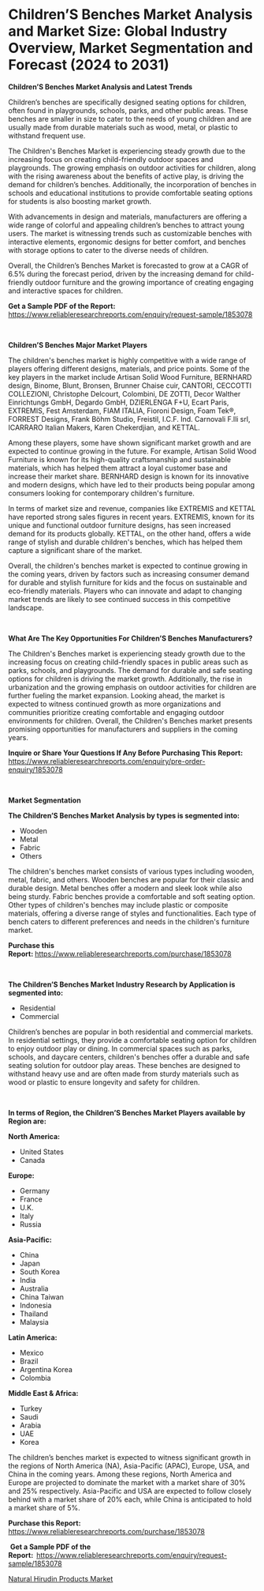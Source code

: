 <p><h1>Children’S Benches Market Analysis and Market Size: Global Industry Overview, Market Segmentation and Forecast (2024 to 2031)</h1></p><p><strong>Children’S Benches Market Analysis and Latest Trends</strong></p>
<p><p>Children’s benches are specifically designed seating options for children, often found in playgrounds, schools, parks, and other public areas. These benches are smaller in size to cater to the needs of young children and are usually made from durable materials such as wood, metal, or plastic to withstand frequent use.</p><p>The Children's Benches Market is experiencing steady growth due to the increasing focus on creating child-friendly outdoor spaces and playgrounds. The growing emphasis on outdoor activities for children, along with the rising awareness about the benefits of active play, is driving the demand for children’s benches. Additionally, the incorporation of benches in schools and educational institutions to provide comfortable seating options for students is also boosting market growth.</p><p>With advancements in design and materials, manufacturers are offering a wide range of colorful and appealing children’s benches to attract young users. The market is witnessing trends such as customizable benches with interactive elements, ergonomic designs for better comfort, and benches with storage options to cater to the diverse needs of children.</p><p>Overall, the Children’s Benches Market is forecasted to grow at a CAGR of 6.5% during the forecast period, driven by the increasing demand for child-friendly outdoor furniture and the growing importance of creating engaging and interactive spaces for children.</p></p>
<p><strong>Get a Sample PDF of the Report:&nbsp;</strong> <a href="https://www.reliableresearchreports.com/enquiry/request-sample/1853078">https://www.reliableresearchreports.com/enquiry/request-sample/1853078</a></p>
<p>&nbsp;</p>
<p><strong>Children’S Benches Major Market Players</strong></p>
<p><p>The children's benches market is highly competitive with a wide range of players offering different designs, materials, and price points. Some of the key players in the market include Artisan Solid Wood Furniture, BERNHARD design, Binome, Blunt, Bronsen, Brunner Chaise cuir, CANTORI, CECCOTTI COLLEZIONI, Christophe Delcourt, Colombini, DE ZOTTI, Decor Walther Einrichtungs GmbH, Degardo GmbH, DZIERLENGA F+U, Ecart Paris, EXTREMIS, Fest Amsterdam, FIAM ITALIA, Fioroni Design, Foam Tek®, FORREST Designs, Frank Böhm Studio, Freistil, I.C.F. Ind. Carnovali F.lli srl, ICARRARO Italian Makers, Karen Chekerdjian, and KETTAL.</p><p>Among these players, some have shown significant market growth and are expected to continue growing in the future. For example, Artisan Solid Wood Furniture is known for its high-quality craftsmanship and sustainable materials, which has helped them attract a loyal customer base and increase their market share. BERNHARD design is known for its innovative and modern designs, which have led to their products being popular among consumers looking for contemporary children's furniture.</p><p>In terms of market size and revenue, companies like EXTREMIS and KETTAL have reported strong sales figures in recent years. EXTREMIS, known for its unique and functional outdoor furniture designs, has seen increased demand for its products globally. KETTAL, on the other hand, offers a wide range of stylish and durable children's benches, which has helped them capture a significant share of the market.</p><p>Overall, the children's benches market is expected to continue growing in the coming years, driven by factors such as increasing consumer demand for durable and stylish furniture for kids and the focus on sustainable and eco-friendly materials. Players who can innovate and adapt to changing market trends are likely to see continued success in this competitive landscape.</p></p>
<p>&nbsp;</p>
<p><strong>What Are The Key Opportunities For Children’S Benches Manufacturers?</strong></p>
<p><p>The Children's Benches market is experiencing steady growth due to the increasing focus on creating child-friendly spaces in public areas such as parks, schools, and playgrounds. The demand for durable and safe seating options for children is driving the market growth. Additionally, the rise in urbanization and the growing emphasis on outdoor activities for children are further fueling the market expansion. Looking ahead, the market is expected to witness continued growth as more organizations and communities prioritize creating comfortable and engaging outdoor environments for children. Overall, the Children's Benches market presents promising opportunities for manufacturers and suppliers in the coming years.</p></p>
<p><strong>Inquire or Share Your Questions If Any Before Purchasing This Report:</strong> <a href="https://www.reliableresearchreports.com/enquiry/pre-order-enquiry/1853078">https://www.reliableresearchreports.com/enquiry/pre-order-enquiry/1853078</a></p>
<p>&nbsp;</p>
<p><strong>Market Segmentation</strong></p>
<p><strong>The Children’S Benches Market Analysis by types is segmented into:</strong></p>
<p><ul><li>Wooden</li><li>Metal</li><li>Fabric</li><li>Others</li></ul></p>
<p><p>The children's benches market consists of various types including wooden, metal, fabric, and others. Wooden benches are popular for their classic and durable design. Metal benches offer a modern and sleek look while also being sturdy. Fabric benches provide a comfortable and soft seating option. Other types of children's benches may include plastic or composite materials, offering a diverse range of styles and functionalities. Each type of bench caters to different preferences and needs in the children's furniture market.</p></p>
<p><strong>Purchase this Report:&nbsp;</strong><a href="https://www.reliableresearchreports.com/purchase/1853078">https://www.reliableresearchreports.com/purchase/1853078</a></p>
<p>&nbsp;</p>
<p><strong>The Children’S Benches Market Industry Research by Application is segmented into:</strong></p>
<p><ul><li>Residential</li><li>Commercial</li></ul></p>
<p><p>Children’s benches are popular in both residential and commercial markets. In residential settings, they provide a comfortable seating option for children to enjoy outdoor play or dining. In commercial spaces such as parks, schools, and daycare centers, children's benches offer a durable and safe seating solution for outdoor play areas. These benches are designed to withstand heavy use and are often made from sturdy materials such as wood or plastic to ensure longevity and safety for children.</p></p>
<p>&nbsp;</p>
<p><strong>In terms of Region, the Children’S Benches Market Players available by Region are:</strong></p>
<p>
    <p> <strong> North America: </strong>
        <ul>
            <li>United States</li>
            <li>Canada</li>
        </ul>
        </p> 
    <p> <strong> Europe: </strong>
        <ul>
            <li>Germany</li>
            <li>France</li>
            <li>U.K.</li>
            <li>Italy</li>
            <li>Russia</li>
        </ul>
        </p> 
    <p> <strong> Asia-Pacific: </strong>
        <ul>
            <li>China</li>
            <li>Japan</li>
            <li>South Korea</li>
            <li>India</li>
            <li>Australia</li>
            <li>China Taiwan</li>
            <li>Indonesia</li>
            <li>Thailand</li>
            <li>Malaysia</li>
        </ul>
        </p> 
    <p> <strong> Latin America: </strong>
        <ul>
            <li>Mexico</li>
            <li>Brazil</li>
            <li>Argentina Korea</li>
            <li>Colombia</li>
        </ul>
        </p> 
    <p> <strong> Middle East & Africa: </strong>
        <ul>
            <li>Turkey</li>
            <li>Saudi</li>
            <li>Arabia</li>
            <li>UAE</li>
            <li>Korea</li>
        </ul>
    </p>
    </p>
<p><p>The children’s benches market is expected to witness significant growth in the regions of North America (NA), Asia-Pacific (APAC), Europe, USA, and China in the coming years. Among these regions, North America and Europe are projected to dominate the market with a market share of 30% and 25% respectively. Asia-Pacific and USA are expected to follow closely behind with a market share of 20% each, while China is anticipated to hold a market share of 5%.</p></p>
<p><strong>Purchase this Report: </strong><a href="https://www.reliableresearchreports.com/purchase/1853078">https://www.reliableresearchreports.com/purchase/1853078</a></p>
<p>&nbsp;<strong>Get a Sample PDF of the Report:&nbsp;&nbsp;</strong><a href="https://www.reliableresearchreports.com/enquiry/request-sample/1853078">https://www.reliableresearchreports.com/enquiry/request-sample/1853078</a></p>
<p><strong></strong></p>
<p><p><a href="https://github.com/provorikovar/Market-Research-Report-List-3/blob/main/natural-hirudin-products-market.md">Natural Hirudin Products Market</a></p></p>